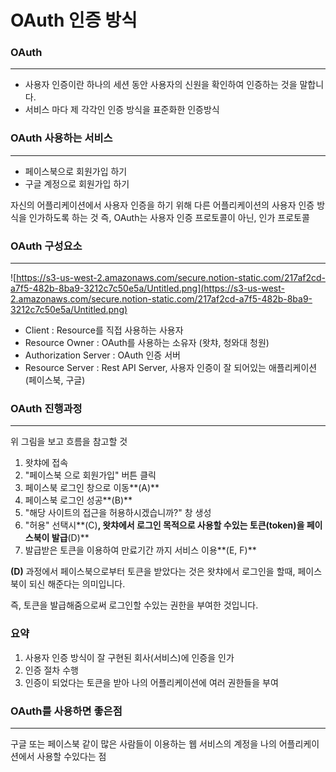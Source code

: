 # OAuth 인증 방식

### OAuth

---

- 사용자 인증이란 하나의 세션 동안 사용자의 신원을 확인하여 인증하는 것을 말합니다.
- 서비스 마다 제 각각인 인증 방식을 표준화한 인증방식

### OAuth 사용하는 서비스

---

- 페이스북으로 회원가입 하기
- 구글 계정으로 회원가입 하기

자신의 어플리케이션에서 사용자 인증을 하기 위해 다른 어플리케이션의 사용자 인증 방식을 인가하도록 하는 것                                                                                                                   즉, OAuth는 사용자 인증 프로토콜이 아닌, 인가 프로토콜

### OAuth 구성요소

---

![https://s3-us-west-2.amazonaws.com/secure.notion-static.com/217af2cd-a7f5-482b-8ba9-3212c7c50e5a/Untitled.png](https://s3-us-west-2.amazonaws.com/secure.notion-static.com/217af2cd-a7f5-482b-8ba9-3212c7c50e5a/Untitled.png)

- Client : Resource를 직접 사용하는 사용자
- Resource Owner : OAuth를 사용하는 소유자 (왓챠, 청와대 청원)
- Authorization Server : OAuth 인증 서버
- Resource Server : Rest API Server, 사용자 인증이 잘 되어있는 애플리케이션(페이스북, 구글)

### OAuth 진행과정

---

위 그림을 보고 흐름을 참고할 것

1. 왓챠에 접속
2. "페이스북 으로 회원가입" 버튼 클릭
3. 페이스북 로그인 창으로 이동**(A)**
4. 페이스북 로그인 성공**(B)**
5. "해당 사이트의 접근을 허용하시겠습니까?" 창 생성
6. "허용" 선택시**(C)**,  왓챠에서 로그인 목적으로 사용할 수있는 토큰(token)을 페이스북이 발급**(D)**
7. 발급받은 토큰을 이용하여 만료기간 까지 서비스 이용**(E, F)**

**(D)** 과정에서 페이스북으로부터 토큰을 받았다는 것은 왓챠에서 로그인을 할때, 페이스북이 되신 해준다는 의미입니다. 

즉, 토큰을 발급해줌으로써 로그인할 수있는 권한을 부여한 것입니다.

### 요약

1. 사용자 인증 방식이 잘 구현된 회사(서비스)에 인증을 인가
2. 인증 절차 수행
3. 인증이 되었다는 토큰을 받아 나의 어플리케이션에 여러 권한들을 부여

### OAuth를 사용하면 좋은점

---

구글 또는 페이스북 같이 많은 사람들이 이용하는 웹 서비스의 계정을 나의 어플리케이션에서 사용할 수있다는 점